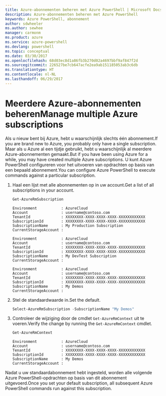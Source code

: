 ```yaml
---
title: Azure-abonnementen beheren met Azure PowerShell | Microsoft Docs
description: Azure-abonnementen beheren met Azure PowerShell
keywords: Azure PowerShell, abonnement
author: sdwheeler
ms.author: sewhee
manager: carmonm
ms.product: azure
ms.service: azure-powershell
ms.devlang: powershell
ms.topic: conceptual
ms.date: 03/30/2017
ms.openlocfilehash: 68d03ec8d1a86fb3b270d02a4697bbf9af847f2d
ms.sourcegitcommit: 226527be7cb647acfe2ea9ab151185053ab3c6db
ms.translationtype: HT
ms.contentlocale: nl-NL
ms.lasthandoff: 06/29/2017
---
```

# <span data-ttu-id="edc45-104">Meerdere Azure-abonnementen beheren</span><span class="sxs-lookup"><span data-stu-id="edc45-104">Manage multiple Azure subscriptions</span></span>
<a id="manage-multiple-azure-subscriptions" class="xliff"></a>

<span data-ttu-id="edc45-105">Als u nieuw bent bij Azure, hebt u waarschijnlijk slechts één abonnement.</span><span class="sxs-lookup"><span data-stu-id="edc45-105">If you are brand new to Azure, you probably only have a single subscription.</span></span> <span data-ttu-id="edc45-106">Maar als u Azure al een tijdje gebruikt, hebt u waarschijnlijk al meerdere Azure-abonnementen gemaakt.</span><span class="sxs-lookup"><span data-stu-id="edc45-106">But if you have been using Azure for a while, you may have created multiple Azure subscriptions.</span></span> <span data-ttu-id="edc45-107">U kunt Azure PowerShell configureren voor het uitvoeren van opdrachten op basis van een bepaald abonnement.</span><span class="sxs-lookup"><span data-stu-id="edc45-107">You can configure Azure PowerShell to execute commands against a particular subscription.</span></span>

1. <span data-ttu-id="edc45-108">Haal een lijst met alle abonnementen op in uw account.</span><span class="sxs-lookup"><span data-stu-id="edc45-108">Get a list of all subscriptions in your account.</span></span>

    ```powershell
    Get-AzureRmSubscription
    ```

    ```
    Environment           : AzureCloud
    Account               : username@contoso.com
    TenantId              : XXXXXXXX-XXXX-XXXX-XXXX-XXXXXXXXXXXX
    SubscriptionId        : XXXXXXXX-XXXX-XXXX-XXXX-XXXXXXXXXXXX
    SubscriptionName      : My Production Subscription
    CurrentStorageAccount :

    Environment           : AzureCloud
    Account               : username@contoso.com
    TenantId              : XXXXXXXX-XXXX-XXXX-XXXX-XXXXXXXXXXXX
    SubscriptionId        : XXXXXXXX-XXXX-XXXX-XXXX-XXXXXXXXXXXX
    SubscriptionName      : My DevTest Subscription
    CurrentStorageAccount :

    Environment           : AzureCloud
    Account               : username@contoso.com
    TenantId              : XXXXXXXX-XXXX-XXXX-XXXX-XXXXXXXXXXXX
    SubscriptionId        : XXXXXXXX-XXXX-XXXX-XXXX-XXXXXXXXXXXX
    SubscriptionName      : My Demos
    CurrentStorageAccount :
    ```

2. <span data-ttu-id="edc45-109">Stel de standaardwaarde in.</span><span class="sxs-lookup"><span data-stu-id="edc45-109">Set the default.</span></span>

    ```powershell
    Select-AzureRmSubscription -SubscriptionName "My Demos"
    ```

3. <span data-ttu-id="edc45-110">Controleer de wijziging door de cmdlet `Get-AzureRmContext` uit te voeren.</span><span class="sxs-lookup"><span data-stu-id="edc45-110">Verify the change by running the `Get-AzureRmContext` cmdlet.</span></span>

    ```powershell
    Get-AzureRmContext
    ```

    ```
    Environment           : AzureCloud
    Account               : username@contoso.com
    TenantId              : XXXXXXXX-XXXX-XXXX-XXXX-XXXXXXXXXXXX
    SubscriptionId        : XXXXXXXX-XXXX-XXXX-XXXX-XXXXXXXXXXXX
    SubscriptionName      : My Demos
    CurrentStorageAccount :
    ```

<span data-ttu-id="edc45-111">Nadat u uw standaardabonnement hebt ingesteld, worden alle volgende Azure PowerShell-opdrachten op basis van dit abonnement uitgevoerd.</span><span class="sxs-lookup"><span data-stu-id="edc45-111">Once you set your default subscription, all subsequent Azure PowerShell commands run against this subscription.</span></span>
